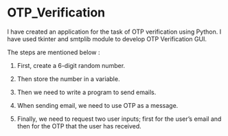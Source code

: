 # OTP_Verification
I have created an application for the task of OTP verification using Python.
I have used tkinter and smtplib module to develop OTP Verification GUI. 

The steps are mentioned below :

1. First, create a 6-digit random number.

2. Then store the number in a variable.

3. Then we need to write a program to send emails.

4. When sending email, we need to use OTP as a message.

5. Finally, we need to request two user inputs; first for
the user’s email and then for the OTP that the user has received.
